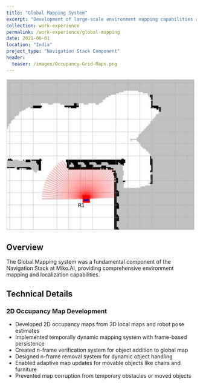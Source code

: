 ```yaml
---
title: "Global Mapping System"
excerpt: "Development of large-scale environment mapping capabilities and SLAM implementation."
collection: work-experience
permalink: /work-experience/global-mapping
date: 2021-06-01
location: "India"
project_type: "Navigation Stack Component"
header:
  teaser: /images/Occupancy-Grid-Maps.png
---
```


<img src="/images/Occupancy-Grid-Maps.png" alt="Global Mapping System" width="500" height="400">

## Overview
The Global Mapping system was a fundamental component of the Navigation Stack at Miko.AI, providing comprehensive environment mapping and localization capabilities.

## Technical Details

### 2D Occupancy Map Development
- Developed 2D occupancy maps from 3D local maps and robot pose estimates
- Implemented temporally dynamic mapping system with frame-based persistence
- Created n-frame verification system for object addition to global map
- Designed n-frame removal system for dynamic object handling
- Enabled adaptive map updates for movable objects like chairs and furniture
- Prevented map corruption from temporary obstacles or moved objects
